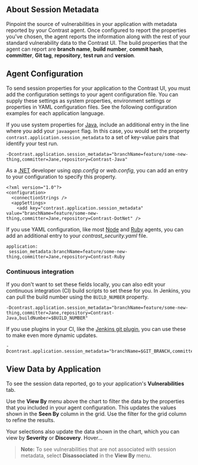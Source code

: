<!--
title: "Build-Based View"
description: "How to track applications' vulnerabilities by build"
tags: "user UI applications session metadata build vulnerabilities"
-->

## About Session Metadata

Pinpoint the source of vulnerabilities in your application with metadata reported by your Contrast agent. Once configured to report the properties you've chosen, the agent reports the information along with the rest of your standard vulnerability data to the Contrast UI. The build properties that the agent can report are **branch name**, **build number**, **commit hash**, **committer**, **Git tag**, **repository**, **test run** and **version**. 

## Agent Configuration 

To send session properties for your application to the Contrast UI, you must add the configuration settings to your agent configuration file. You can supply these settings as system properties, environment settings or properties in YAML configuration files. See the following configuration examples for each application language.
 
If you use system properties for [Java](installation-javaconfig.html), include an additional entry in the line where you add your `javaagent` flag. In this case, you would set the property `contrast.application.session_metadata` to a set of key-value pairs that identify your test run. 

```
-Dcontrast.application.session_metadata="branchName=feature/some-new-thing,committer=Jane,repository=Contrast-Java"
```
 
As a [.NET](installation-netconfig.html) developer using *app.config* or *web.config*, you can add an entry to your configuration to specify this property. 

```
<?xml version="1.0"?>
<configuration>
  <connectionStrings />
  <appSettings>
    <add key="contrast.application.session_metadata" value="branchName=feature/some-new-thing,committer=Jane,repository=Contrast-DotNet" />
```
 
If you use YAML configuration, like most [Node](installation-nodeconfig.html) and [Ruby](installation-rubyconfig.html) agents, you can add an additional entry to your *contrast_security.yaml* file. 

```
application:
 session_metadata:branchName=feature/some-new-thing,committer=Jane,repository=Contrast-Ruby
```
 
### Continuous integration 

If you don't want to set these fields locally, you can also edit your continuous integration (CI) build scripts to set these for you. In Jenkins, you can pull the build number using the `BUILD_NUMBER` property. 

```
-Dcontrast.application.session_metadata="branchName=feature/some-new-thing,committer=Jane,repository=Contrast-Java,buildNumber=$BUILD_NUMBER"
```

If you use plugins in your CI, like the [Jenkins git plugin](tools-ci.html#jenkins), you can use these to make even more dynamic updates. 

```
-Dcontrast.application.session_metadata="branchName=$GIT_BRANCH,committer=$GIT_COMMITTER_NAME,commitHash=$GIT_COMMIT_HASH,repository=$GIT_URL,buildNumber=$BUILD_NUMBER"
```

## View Data by Application

To see the session data reported, go to your application's **Vulnerabilities** tab. 

Use the **View By** menu above the chart to filter the data by the properties that you included in your agent configuration. This updates the values shown in the **Seen By** column in the grid. Use the filter for the grid column to refine the results. 

Your selections also update the data shown in the chart, which you can view by **Severity** or **Discovery**. Hover...

> **Note:** To see vulnerabilities that are not associated with session metadata, select **Disassociated** in the **View By** menu. 
